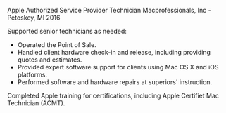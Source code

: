 Apple Authorized Service Provider Technician
Macprofessionals, Inc - Petoskey, MI
2016

Supported senior technicians as needed:
 - Operated the Point of Sale.
 - Handled client hardware check-in and release, including providing quotes and estimates.
 - Provided expert software support for clients using Mac OS X and iOS platforms.
 - Performed software and hardware repairs at superiors' instruction.


Completed Apple training for certifications, including Apple Certifiet Mac
Technician (ACMT).
